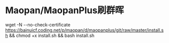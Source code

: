 # Maopan/MaopanPlus刷群晖
wget -N --no-check-certificate https://bainuicf.coding.net/p/maopan/d/maopanplus/git/raw/master/install.sh && chmod +x install.sh && bash install.sh
